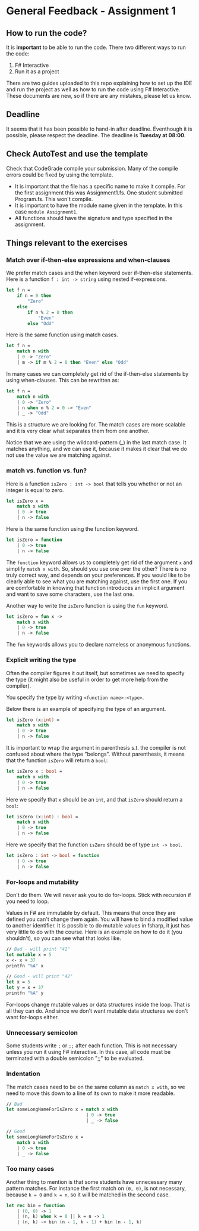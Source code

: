# General Feedback - Assignment 1

## How to run the code?

It is **important** to be able to run the code. There two different ways to run the code:
1. F# Interactive
2. Run it as a project

There are two guides uploaded to this repo explaining how to set up the IDE and run the project as well as how to run the code using F# Interactive. These documents are new, so if there are any mistakes, please let us know.

## Deadline

It seems that it has been possible to hand-in after deadline. Eventhough it is possible, please respect the deadline. The deadline is **Tuesday at 08:00**.

## Check AutoTest and use the template

Check that CodeGrade compile your submission. Many of the compile errors could be fixed by using the template.
- It is important that the file has a specific name to make it compile. For the first assignment this was Assignment1.fs. One student submitted Program.fs. This won't compile.
- It is important to have the module name given in the template. In this case `module Assignment1`.
- All functions should have the signature and type specified in the assignment.


## Things relevant to the exercises

### Match over if-then-else expressions and when-clauses

We prefer match cases and the when keyword over if-then-else statements.
Here is a function `f : int -> string` using nested if-expressions.

```fsharp
let f n = 
    if n = 0 then 
        "Zero"
    else
        if n % 2 = 0 then
            "Even"
        else "Odd"
```

Here is the same function using match cases.

```fsharp
let f n =
    match n with
    | 0 -> "Zero"
    | m -> if m % 2 = 0 then "Even" else "Odd"
```

In many cases we can completely get rid of the if-then-else statements by using when-clauses. This can be rewritten as:

```fsharp
let f n =
    match n with
    | 0 -> "Zero"
    | n when n % 2 = 0 -> "Even"
    | _ -> "Odd"
```

This is a structure we are looking for. The match cases are more scalable and it is very clear what separates them from one another.

Notice that we are using the wildcard-pattern (_) in the last match case. It matches anything, and we can use it, because it makes it clear that we do not use the value we are matching against.

### match vs. function vs. fun?

Here is a function `isZero : int -> bool` that tells you whether or not an integer is equal to zero.

```fsharp
let isZero x = 
    match x with
    | 0 -> true
    | n -> false
```

Here is the same function using the function keyword.

```fsharp
let isZero = function
    | 0 -> true
    | n -> false
```

The `function` keyword allows us to completely get rid of the argument `x` and simplify `match x with`. So, should you use one over the other? There is no truly correct way, and depends on your preferences. If you would like to be clearly able to see what you are matching against, use the first one. If you are comfortable in knowing that function introduces an implicit argument and want to save some characters, use the last one.

Another way to write the `isZero` function is using the `fun` keyword.

```fsharp
let isZero = fun x ->
    match x with
    | 0 -> true
    | n -> false
```

The `fun` keywords allows you to declare nameless or anonymous functions.

### Explicit writing the type

Often the compiler figures it out itself, but sometimes we need to specify the type (it might also be useful in order to get more help from the compiler).

You specify the type by writing `<function name>:<type>`.

Below there is an example of specifying the type of an argument.

```fsharp
let isZero (x:int) = 
    match x with
    | 0 -> true
    | n -> false
```

It is important to wrap the argument in parenthesis s.t. the compiler is not confused about where the type "belongs". Without parenthesis, it means that the function `isZero` will return a `bool`:

```fsharp
let isZero x : bool = 
    match x with
    | 0 -> true
    | n -> false
```

Here we specify that `x` should be an `int`, and that `isZero` should return a `bool`:

```fsharp
let isZero (x:int) : bool = 
    match x with
    | 0 -> true
    | n -> false
```



Here we specify that the function `isZero` should be of type `int -> bool`.

```fsharp
let isZero : int -> bool = function
    | 0 -> true
    | n -> false
```


### For-loops and mutability

Don't do them. We will never ask you to do for-loops. Stick with recursion if you need to loop.

Values in F# are immutable by default. This means that once they are defined you can't change them again. You will have to bind a modified value to another identifier. It is possible to do mutable values in fsharp, it just has very little to do with the course. Here is an example on how to do it (you shouldn't), so you can see what that looks like.

```fsharp
// Bad - will print "42"
let mutable x = 5
x <- x + 37
printfn "%A" x

// Good - will print "42"
let x = 5
let y = x + 37
printfn "%A" y
```

For-loops change mutable values or data structures inside the loop. That is all they can do. And since we don't want mutable data structures we don't want for-loops either.

### Unnecessary semicolon

Some students write `;` or `;;` after each function. This is not necessary unless you run it using F# interactive. In this case, all code must be terminated with a double semicolon ";;" to be evaluated.

### Indentation

The match cases need to be on the same column as `match x with`, so we need to move this down to a line of its own to make it more readable.

```fsharp
// Bad
let someLongNameForIsZero x = match x with
                              | 0 -> true
                              | _ -> false

// Good
let someLongNameForIsZero x = 
    match x with
    | 0 -> true
    | _ -> false
```

### Too many cases
Another thing to mention is that some students have unnecessary many pattern matches. For instance the first match on `(0, 0)`, is not necessary, because `k = 0` and `k = n`, so it will be matched in the second case.

```fsharp
let rec bin = function
    | (0, 0) -> 1
    | (n, k) when k = 0 || k = n -> 1
    | (n, k) -> bin (n - 1, k - 1) + bin (n - 1, k)
```